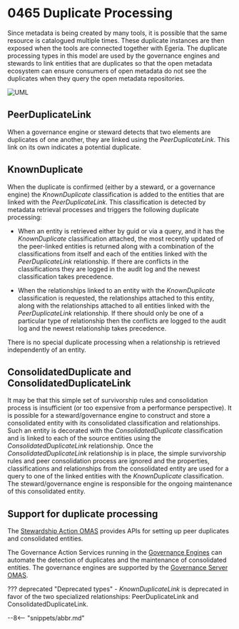 <!-- SPDX-License-Identifier: CC-BY-4.0 -->
<!-- Copyright Contributors to the ODPi Egeria project. -->

# 0465 Duplicate Processing

Since metadata is being created by many tools, it is possible that the same resource is catalogued multiple times. These duplicate instances are then exposed when the tools are connected together with Egeria.  The duplicate processing types in this model are used by the governance engines and stewards to link entities that are duplicates so that the open metadata ecosystem can ensure consumers of open metadata do not see the duplicates when they query the open metadata repositories.

![UML](0465-Duplicate-Processing.svg)

## PeerDuplicateLink

When a governance engine or steward detects that two elements are duplicates of one another, they are linked using the *PeerDuplicateLink*.  This link on its own indicates a potential duplicate.

## KnownDuplicate

When the duplicate is confirmed (either by a steward, or a governance engine) the *KnownDuplicate* classification is added to the entities that are linked with the *PeerDuplicateLink*.   This classification is detected by metadata retrieval processes and triggers the following duplicate processing:

* When an entity is retrieved either by guid or via a query, and it has the *KnownDuplicate* classification attached, the most recently updated of the peer-linked entities is returned along with a combination of the classifications from itself and each of the entities linked with the *PeerDuplicateLink* relationship.  If there are conflicts in the classifications they are logged in the audit log and the newest classification takes precedence.

* When the relationships linked to an entity with the *KnownDuplicate* classification is requested, the relationships attached to this entity, along with the relationships attached to all entities linked with the *PeerDuplicateLink* relationship.  If there should only be one of a particular type of relationship then the conflicts are logged to the audit log and the newest relationship takes precedence.

There is no special duplicate processing when a relationship is retrieved independently of an entity.

## ConsolidatedDuplicate and ConsolidatedDuplicateLink

It may be that this simple set of survivorship rules and consolidation process is insufficient (or too expensive from a performance perspective).  It is possible for a steward/governance engine to construct and store a consolidated entity with its consolidated classification and relationships.  Such an entity is decorated with the *ConsolidatedDuplicate* classification and is linked to each of the source entities using the *ConsolidatedDuplicateLink* relationship.  Once the *ConsolidatedDuplicateLink* relationship is in place, the simple survivorship rules and peer consolidation process are ignored and the properties, classifications and relationships from the consolidated entity are used for a query to one of the linked entities with the *KnownDuplicate* classification. The steward/governance engine is responsible for the ongoing maintenance of this consolidated entity.


## Support for duplicate processing

The [Stewardship Action OMAS](/services/omas/stewardship-action/overview) provides APIs for setting up peer duplicates and consolidated entities.

The Governance Action Services running in the [Governance Engines](/concepts/governance-engine) can automate the detection of duplicates and the maintenance of consolidated entities.  The governance engines are supported by the [Governance Server OMAS](/services/omas/governance-server/overview).

??? deprecated "Deprecated types"
    - *KnownDuplicateLink* is deprecated in favor of the two specialized relationships: PeerDuplicateLink and ConsolidatedDuplicateLink.

--8<-- "snippets/abbr.md"